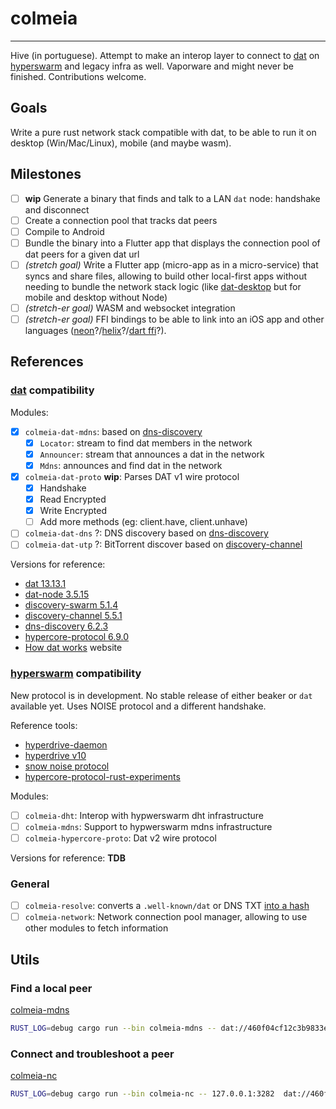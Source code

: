 # colmeia

----
Hive (in portuguese). Attempt to make an interop layer to connect to [dat](https://github.com/datrs/) on [hyperswarm](https://github.com/hyperswarm) and legacy infra as well. Vaporware and might never be finished. Contributions welcome.

## Goals

Write a pure rust network stack compatible with dat, to be able to run it on desktop (Win/Mac/Linux), mobile (and maybe wasm).

## Milestones

- [ ] **wip** Generate a binary that finds and talk to a LAN `dat` node: handshake and disconnect
- [ ] Create a connection pool that tracks dat peers
- [ ] Compile to Android
- [ ] Bundle the binary into a Flutter app that displays the connection pool of dat peers for a given dat url
- [ ] *(stretch goal)* Write a Flutter app (micro-app as in a  micro-service) that syncs and share files, allowing to build other local-first apps without needing to bundle the network stack logic (like [dat-desktop](https://github.com/dat-land/dat-desktop) but for mobile and desktop without Node)
- [ ] *(stretch-er goal)* WASM and websocket integration
- [ ] *(stretch-er goal)* FFI bindings to be able to link into an iOS app and other languages ([neon](https://neon-bindings.com/)?/[helix](https://usehelix.com/)?/[dart ffi](https://users.rust-lang.org/t/ffi-support-in-dart/32375)?).

## References

### [dat](https://github.com/datproject/dat/tree/v13.13.1) compatibility

Modules:

- [x] `colmeia-dat-mdns`: based on [dns-discovery](https://github.com/mafintosh/dns-discovery)
  - [x] `Locator`: stream to find dat members in the network
  - [x] `Announcer`: stream that announces a dat in the network
  - [x] `Mdns`: announces and find dat in the network
- [x] `colmeia-dat-proto` **wip**: Parses DAT v1 wire protocol
  - [x] Handshake
  - [x] Read Encrypted
  - [x] Write Encrypted
  - [ ] Add more methods (eg: client.have, client.unhave)
- [ ] `colmeia-dat-dns` ?: DNS discovery based on [dns-discovery](https://github.com/mafintosh/dns-discovery)
- [ ] `colmeia-dat-utp` ?: BitTorrent discover based on [discovery-channel](https://github.com/maxogden/discovery-channel)

Versions for reference:

- [dat 13.13.1](https://github.com/datproject/dat/tree/v13.13.1)
- [dat-node 3.5.15](https://github.com/datproject/dat-node/tree/v3.5.15)
- [discovery-swarm 5.1.4](https://github.com/mafintosh/discovery-swarm/tree/v5.1.4)
- [discovery-channel 5.5.1](https://github.com/maxogden/discovery-channel/tree/v5.5.1)
- [dns-discovery 6.2.3](https://github.com/mafintosh/dns-discovery/tree/v6.2.3)
- [hypercore-protocol 6.9.0](https://github.com/mafintosh/hypercore-protocol/tree/v6.9.0)
- [How dat works](https://datprotocol.github.io/how-dat-works/) website

### [hyperswarm](https://github.com/hyperswarm) compatibility

New protocol is in development. No stable release of either beaker or `dat` available yet.
Uses NOISE protocol and a different handshake.

Reference tools:

- [hyperdrive-daemon](https://github.com/andrewosh/hyperdrive-daemon)
- [hyperdrive v10](https://github.com/mafintosh/hyperdrive)
- [snow noise protocol](https://snow.rs/)
- [hypercore-protocol-rust-experiments](https://github.com/Frando/hypercore-protocol-rust-experiments)

Modules:

- [ ] `colmeia-dht`: Interop with hypwerswarm dht infrastructure
- [ ] `colmeia-mdns`: Support to hypwerswarm mdns infrastructure
- [ ] `colmeia-hypercore-proto`: Dat v2 wire protocol

Versions for reference: **TDB**

### General

- [ ] `colmeia-resolve`: converts a `.well-known/dat`  or DNS TXT [into a hash](https://beakerbrowser.com/docs/guides/use-a-domain-name-with-dat)
- [ ] `colmeia-network`: Network connection pool manager, allowing to use other modules to fetch information

## Utils

### Find a local peer

[colmeia-mdns](./src/bin/colmeia-mdns.rs)

```sh
RUST_LOG=debug cargo run --bin colmeia-mdns -- dat://460f04cf12c3b9833e5a0d3dd8eea05eab59dd8c1438a7454afe9630b9b4f8bd
```

### Connect and troubleshoot a peer

[colmeia-nc](./src/bin/colmeia-nc.rs)

```sh
RUST_LOG=debug cargo run --bin colmeia-nc -- 127.0.0.1:3282  dat://460f04cf12c3b9833e5a0d3dd8eea05eab59dd8c1438a7454afe9630b9b4f8bd
```
